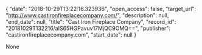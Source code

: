 {
  "date": "2018-10-29T13:22:16.323936", 
  "open_access": false, 
  "target_url": "http://www.castironfireplacecompany.com/", 
  "description": null, 
  "end_date": null, 
  "title": "Cast Iron Fireplace Company", 
  "record_id": "20181029T132216/aIS65HGPavuv17MjQC9OMQ==", 
  "publisher": "castironfireplacecompany.com", 
  "start_date": null
}

None